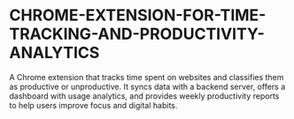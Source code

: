 # CHROME-EXTENSION-FOR-TIME-TRACKING-AND-PRODUCTIVITY-ANALYTICS
A Chrome extension that tracks time spent on websites and classifies them as productive or unproductive. It syncs data with a backend server, offers a dashboard with usage analytics, and provides weekly productivity reports to help users improve focus and digital habits.
